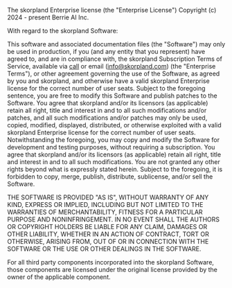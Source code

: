 
The skorpland Enterprise license (the "Enterprise License")
Copyright (c) 2024 - present Berrie AI Inc.

With regard to the skorpland Software:

This software and associated documentation files (the "Software") may only be
used in production, if you (and any entity that you represent) have agreed to,
and are in compliance with, the skorpland Subscription Terms of Service, available
via [call](https://calendly.com/d/4mp-gd3-k5k/skorplandgpt-1-1-onboarding-chat) or email (info@skorpland.com) (the "Enterprise Terms"), or other
agreement governing the use of the Software, as agreed by you and skorpland,
and otherwise have a valid skorpland Enterprise license for the
correct number of user seats. Subject to the foregoing sentence, you are free to
modify this Software and publish patches to the Software. You agree that skorpland
and/or its licensors (as applicable) retain all right, title and interest in and
to all such modifications and/or patches, and all such modifications and/or
patches may only be used, copied, modified, displayed, distributed, or otherwise
exploited with a valid skorpland Enterprise license for the  correct
number of user seats.  Notwithstanding the foregoing, you may copy and modify
the Software for development and testing purposes, without requiring a
subscription.  You agree that skorpland and/or its licensors (as applicable) retain
all right, title and interest in and to all such modifications.  You are not
granted any other rights beyond what is expressly stated herein.  Subject to the
foregoing, it is forbidden to copy, merge, publish, distribute, sublicense,
and/or sell the Software.

THE SOFTWARE IS PROVIDED "AS IS", WITHOUT WARRANTY OF ANY KIND, EXPRESS OR
IMPLIED, INCLUDING BUT NOT LIMITED TO THE WARRANTIES OF MERCHANTABILITY,
FITNESS FOR A PARTICULAR PURPOSE AND NONINFRINGEMENT. IN NO EVENT SHALL THE
AUTHORS OR COPYRIGHT HOLDERS BE LIABLE FOR ANY CLAIM, DAMAGES OR OTHER
LIABILITY, WHETHER IN AN ACTION OF CONTRACT, TORT OR OTHERWISE, ARISING FROM,
OUT OF OR IN CONNECTION WITH THE SOFTWARE OR THE USE OR OTHER DEALINGS IN THE
SOFTWARE.

For all third party components incorporated into the skorpland Software, those
components are licensed under the original license provided by the owner of the
applicable component.